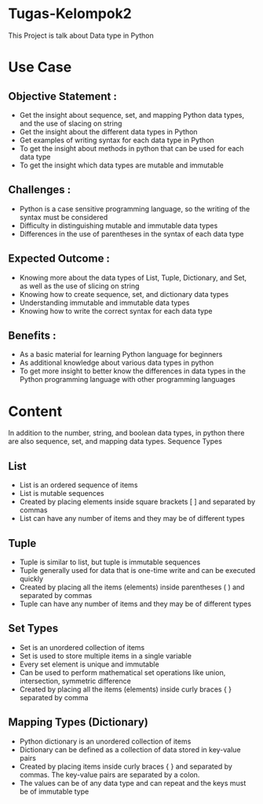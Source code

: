 # Tugas-Kelompok2
This Project is talk about Data type in Python

# Use Case
 ## Objective Statement :
* Get the insight about sequence, set, and mapping Python data types, and the use of slacing on string
* Get the insight about the different data types in Python
* Get examples of writing syntax for each data type in Python
* To get the insight about methods in python that can be used for each data type
* To get the insight which data types are mutable and immutable
## Challenges :
* Python is a case sensitive programming language, so the writing of the syntax must be considered
* Difficulty in distinguishing mutable and immutable data types
* Differences in the use of parentheses in the syntax of each data type
## Expected Outcome :
* Knowing more about the data types of List, Tuple, Dictionary, and Set, as well as the use of slicing on string
* Knowing how to create sequence, set, and dictionary data types
* Understanding immutable and immutable data types
* Knowing how to write the correct syntax for each data type
## Benefits :
* As a basic material for learning Python language for beginners
* As additional knowledge about various data types in python
* To get more insight to better know the differences in data types in the Python programming language with other programming languages

# **Content**
In addition to the number, string, and boolean data types, in python there are also sequence, set, and mapping data types.
Sequence Types
## List 
* List is an ordered sequence of items
* List is mutable sequences
* Created by placing elements inside square brackets [ ] and separated by commas
* List can have any number of items and they may be of different types
## Tuple
* Tuple is similar to list, but tuple is immutable sequences
* Tuple generally used for data that is one-time write and can be executed quickly
* Created by placing all the items (elements) inside parentheses ( ) and separated by commas
* Tuple can have any number of items and they may be of different types
## Set Types
* Set is an unordered collection of items
* Set is used to store multiple items in a single variable
* Every set element is unique and immutable
* Can be used to perform mathematical set operations like union, intersection, symmetric difference
* Created by placing all the items (elements) inside curly braces { } separated by comma
## Mapping Types (Dictionary)
* Python dictionary is an unordered collection of items
* Dictionary can be defined as a collection of data stored in key-value pairs
* Created by placing items inside curly braces { } and separated by commas. The key-value pairs are separated by a colon.
* The values can be of any data type and can repeat and the keys must be of immutable type
